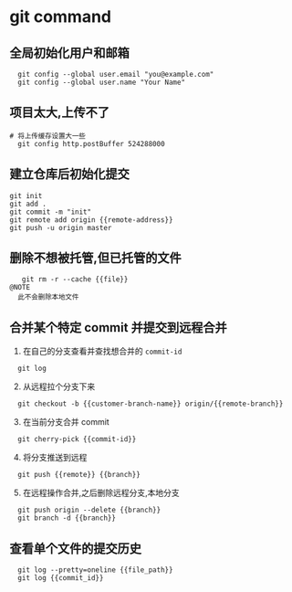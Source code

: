 # git command

## 全局初始化用户和邮箱
```
  git config --global user.email "you@example.com"
  git config --global user.name "Your Name"
```

## 项目太大,上传不了
```
# 将上传缓存设置大一些
  git config http.postBuffer 524288000
```

## 建立仓库后初始化提交
```
git init
git add .
git commit -m "init"
git remote add origin {{remote-address}}
git push -u origin master
```

## 删除不想被托管,但已托管的文件
```
   git rm -r --cache {{file}}
@NOTE
  此不会删除本地文件
```

## 合并某个特定 commit 并提交到远程合并
1) 在自己的分支查看并查找想合并的 `commit-id`
```
  git log
```
2) 从远程拉个分支下来
```
  git checkout -b {{customer-branch-name}} origin/{{remote-branch}}
```
3) 在当前分支合并 commit
```
  git cherry-pick {{commit-id}}
```
4) 将分支推送到远程
```
  git push {{remote}} {{branch}}
```
5) 在远程操作合并,之后删除远程分支,本地分支
```
  git push origin --delete {{branch}}
  git branch -d {{branch}}
```

## 查看单个文件的提交历史
```
  git log --pretty=oneline {{file_path}}
  git log {{commit_id}}
```
